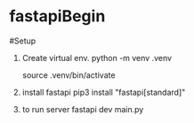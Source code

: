 # fastapiBegin

#Setup

1. Create virtual env.
   python -m venv .venv

   source .venv/bin/activate

2. install fastapi
   pip3 install "fastapi[standard]"

3. to run server
   fastapi dev main.py
